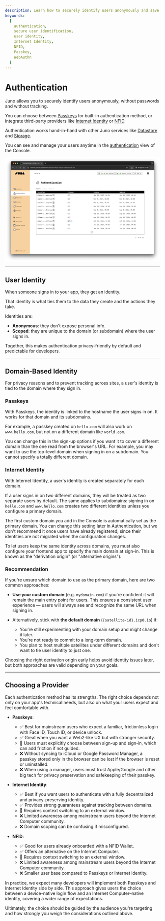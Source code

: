 ```yaml
---
description: Learn how to securely identify users anonymously and save their data in containers you own and control using Juno's authentication services.
keywords:
  [
    authentication,
    secure user identification,
    user identity,
    Internet Identity,
    NFID,
    Passkey,
    WebAuthn
  ]
---
```


# Authentication

Juno allows you to securely identify users anonymously, without passwords and without tracking.

You can choose between [Passkeys](development.md#passkeys) for built-in authentication method, or integrate third-party providers like [Internet Identity](development.md#internet-identity) or [NFID](development.md#nfid).

Authentication works hand-in-hand with other Juno services like [Datastore](../datastore/index.mdx) and [Storage](../storage/index.mdx).

You can see and manage your users anytime in the [authentication](https://console.juno.build/authentication) view of the Console.

![An overview of the anonymous display of the users in Juno Console](../../img/satellite/authentication.webp)

---

## User Identity

When someone signs in to your app, they get an identity.

That identity is what ties them to the data they create and the actions they take.

Identities are:

- **Anonymous**: they don't expose personal info.
- **Scoped**: they are unique to the domain (or subdomain) where the user signs in.

Together, this makes authentication privacy-friendly by default and predictable for developers.

---

## Domain-Based Identity

For privacy reasons and to prevent tracking across sites, a user's identity is tied to the domain where they sign in.

### Passkeys

With Passkeys, the identity is linked to the hostname the user signs in on. It works for that domain and its subdomains.

For example, a passkey created on `hello.com` will also work on `www.hello.com`, but not on a different domain like `world.com`.

You can change this in the sign-up options if you want it to cover a different domain than the one read from the browser's URL. For example, you may want to use the top-level domain when signing in on a subdomain. You cannot specify a totally different domain.

### Internet Identity

With Internet Identity, a user's identity is created separately for each domain.

If a user signs in on two different domains, they will be treated as two separate users by default. The same applies to subdomains: signing in on `hello.com` and `www.hello.com` creates two different identities unless you configure a primary domain.

The first custom domain you add in the Console is automatically set as the primary domain. You can change this setting later in Authentication, but we don't recommend it once users have already registered, since their identities are not migrated when the configuration changes.

To let users keep the same identity across domains, you must also configure your frontend app to specify the main domain at sign-in. This is known as the "derivation origin" (or "alternative origins").

### Recommendation

If you're unsure which domain to use as the primary domain, here are two common approaches:

- **Use your custom domain** (e.g. `mydomain.com`) if you're confident it will remain the main entry point for users. This ensures a consistent user experience — users will always see and recognize the same URL when signing in.

- Alternatively, stick with **the default domain** (`{satellite-id}.icp0.io`) if:
  - You're still experimenting with your domain setup and might change it later.
  - You're not ready to commit to a long-term domain.
  - You plan to host multiple satellites under different domains and don't want to tie user identity to just one.

Choosing the right derivation origin early helps avoid identity issues later, but both approaches are valid depending on your goals.

---

## Choosing a Provider

Each authentication method has its strengths. The right choice depends not only on your app's technical needs, but also on what your users expect and feel comfortable with.

- **Passkeys**:
  - ✅ Best for mainstream users who expect a familiar, frictionless login with Face ID, Touch ID, or device unlock.
  - ✅ Great when you want a Web2-like UX but with stronger security.
  - 🤔 Users must explicitly choose between sign-up and sign-in, which can add friction if not guided.
  - ❌ Without syncing to iCloud or Google Password Manager, a passkey stored only in the browser can be lost if the browser is reset or uninstalled.
  - ❌ When using a manager, users must trust Apple/Google and other big tech for privacy preservation and safekeeping of their passkey.

- **Internet Identity**:
  - ✅ Best if you want users to authenticate with a fully decentralized and privacy-preserving identity.
  - ✅ Provides strong guarantees against tracking between domains.
  - 🤔 Requires context switching to an external window.
  - ❌ Limited awareness among mainstream users beyond the Internet Computer community.
  - ❌ Domain scoping can be confusing if misconfigured.

- **NFID**:
  - ✅ Good for users already onboarded with a NFID Wallet.
  - ✅ Offers an alternative on the Internet Computer.
  - 🤔 Requires context switching to an external window.
  - ❌ Limited awareness among mainstream users beyond the Internet Computer community.
  - ❌ Smaller user base compared to Passkeys or Internet Identity.

In practice, we expect many developers will implement both Passkeys and Internet Identity side by side. This approach gives users the choice between a device-native login flow and an Internet Computer–native identity, covering a wider range of expectations.

Ultimately, the choice should be guided by the audience you're targeting and how strongly you weigh the considerations outlined above.
